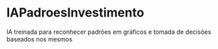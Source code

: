 # IAPadroesInvestimento
IA treinada para reconhecer padrões em gráficos e tomada de decisões baseados nos mesmos
